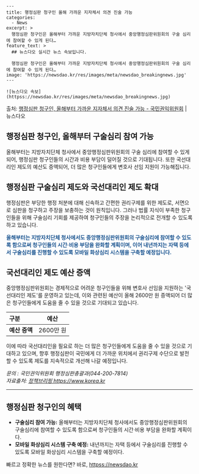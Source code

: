     ---
    title: 행정심판 청구인 올해 가까운 지자체서 의견 진술 가능
    categories:
      - News
    excerpt: >
      행정심판 청구인은 올해부터 가까운 지방자치단체 청사에서 중앙행정심판위원회의 구술 심리에 참여할 수 있게 된다…
    feature_text: >
      ## 뉴스다오 실시간 뉴스 속보입니다.
    
      행정심판 청구인은 올해부터 가까운 지방자치단체 청사에서 중앙행정심판위원회의 구술 심리에 참여할 수 있게 된다…
    image: 'https://newsdao.kr/res/images/meta/newsdao_breakingnews.jpg'
    ---
    
    ![뉴스다오 속보](httpss://newsdao.kr/res/images/meta/newsdao_breakingnews.jpg)

<p>출처: <a href="httpss://newsdao.kr/2973" rel="dofollow">행정심판 청구인, 올해부터 가까운 지자체서 의견 진술 가능 - 국민권익위원회</a> | 뉴스다오</p>

<h2>행정심판 청구인, 올해부터 구술심리 참여 가능</h2>

<p data-ke-size="size16">올해부터는 지방자치단체 청사에서 중앙행정심판위원회의 구술 심리에 참여할 수 있게 되어, 행정심판 청구인들의 시간과 비용 부담이 덜어질 것으로 기대됩니다. 또한 국선대리인 제도의 예산도 증액되어, 더 많은 청구인들에게 변호사 선임 지원이 가능해집니다.</p>

<h2 data-ke-size="size26">행정심판 구술심리 제도와 국선대리인 제도 확대</h2>

<p data-ke-size="size16">행정심판은 부당한 행정 처분에 대해 신속하고 간편한 권리구제를 위한 제도로, 서면으로 심판을 청구하고 주장을 보충하는 것이 원칙입니다. 그러나 법률 지식이 부족한 청구인들을 위해 구술심리 기회를 제공하여 청구인들의 주장을 논리적으로 전개할 수 있도록 하고 있습니다.</p>

<p data-ke-size="size16"><b><span style="color: #1a5490;">올해부터는 지방자치단체 청사에서도 중앙행정심판위원회의 구술심리에 참여할 수 있도록 함으로써 청구인들의 시간·비용 부담을 완화할 계획이며, 이어 내년까지는 자택 등에서 구술심리를 진행할 수 있도록 모바일 화상심리 시스템을 구축할 예정입니다.</span></b></p>

<h2 data-ke-size="size26">국선대리인 제도 예산 증액</h2>

<p data-ke-size="size16">중앙행정심판위원회는 경제적으로 어려운 청구인들을 위해 변호사 선임을 지원하는 '국선대리인 제도'를 운영하고 있는데, 이와 관련된 예산이 올해 2600만 원 증액되어 더 많은 청구인들에게 도움을 줄 수 있을 것으로 기대되고 있습니다.</p>

<table>
	<thead>
		<tr>
			<th style="text-align: left;">구분</th>
			<th style="text-align: center;">예산</th>
		</tr>
	</thead>
	<tbody>
		<tr>
			<td style="text-align: left;"><b>예산 증액</b></td>
			<td style="text-align: center;">2600만 원</td>
		</tr>
	</tbody>
</table>

<p data-ke-size="size16">이에 따라 국선대리인을 필요로 하는 더 많은 청구인들에게 도움을 줄 수 있을 것으로 기대하고 있으며, 향후 행정심판이 국민에게 더 가까운 위치에서 권리구제 수단으로 발전할 수 있도록 제도를 지속적으로 개선해 나갈 예정입니다.</p>

<p data-ke-size="size16"><i>문의 : 국민권익위원회 행정심판총괄과(044-200-7814)<br>자료출처: <a href="httpss://newsdao.kr/2973">정책브리핑 https://www.korea.kr</a></i></p>
<hr>

<h2 data-ke-size="size26">행정심판 청구인의 혜택</h2>

<ul>
	<li><b>구술심리 참여 가능:</b> 올해부터는 지방자치단체 청사에서도 중앙행정심판위원회의 구술심리에 참여할 수 있도록 함으로써 청구인들의 시간·비용 부담을 완화할 계획이다.</li>
	<li><b>모바일 화상심리 시스템 구축 예정:</b> 내년까지는 자택 등에서 구술심리를 진행할 수 있도록 모바일 화상심리 시스템을 구축할 예정이다.</li>
</ul>
 

빠르고 정확한 뉴스를 원한다면? 바로, <a href="httpss://newsdao.kr" rel="dofollow">httpss://newsdao.kr</a>


    